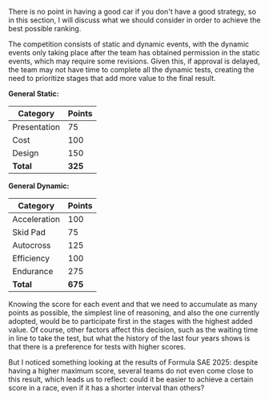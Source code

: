 There is no point in having a good car if you don't have a good strategy, so in this section, I will discuss what we should consider in order to achieve the best possible ranking.

The competition consists of static and dynamic events, with the dynamic events only taking place after the team has obtained permission in the static events, which may require some revisions. Given this, if approval is delayed, the team may not have time to complete all the dynamic tests, creating the need to prioritize stages that add more value to the final result.

**General Static:**

| Category    | Points |
|-------------|--------|
| Presentation| 75     |
| Cost        | 100    |
| Design      | 150    |
| **Total**   | **325**|

**General Dynamic:**

| Category     | Points |
|--------------|--------|
| Acceleration | 100    |
| Skid Pad     | 75     |
| Autocross    | 125    |
| Efficiency   | 100    |
| Endurance    | 275    |
| **Total**    | **675**|

Knowing the score for each event and that we need to accumulate as many points as possible, the simplest line of reasoning, and also the one currently adopted, would be to participate first in the stages with the highest added value. Of course, other factors affect this decision, such as the waiting time in line to take the test, but what the history of the last four years shows is that there is a preference for tests with higher scores.

But I noticed something looking at the results of Formula SAE 2025: despite having a higher maximum score, several teams do not even come close to this result, which leads us to reflect: could it be easier to achieve a certain score in a race, even if it has a shorter interval than others?


